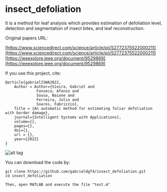 # insect_defoliation

It is a method for leaf analysis which provides estimation of defoliation level, detection and segmentation of insect bites, and leaf reconstruction.

Original papers URL: 

[https://www.sciencedirect.com/science/article/pii/S2772375522000211](https://www.sciencedirect.com/science/article/pii/S2772375522000211)          
[https://ieeexplore.ieee.org/document/9529869](https://ieeexplore.ieee.org/document/9529869)

If you use this project, cite:

    @article{gabrielISWA2022,
        Author = Author={Vieira, Gabriel and 
                  Fonseca, Afonso and
                  Sousa, Naiane and
                  Ferreira, Julio and
                  Soares, Fabrizzio},
        Title = {An automatic method for estimating foliar defoliation with border damage},
        journal={Intelligent Systems with Applications},
        volume={},
        pages={},
        doi={},
        url = {},
        year={2022}
    }

![alt tag](https://user-images.githubusercontent.com/63321757/162008633-d62f9ccf-df74-4cbf-893e-4432b55a075b.png)

You can download the code by:

    git clone https://github.com/gabrieldgf4/insect_defoliation.git
    cd insect_defoliation
    
    Then, open MATLAB and execute the file "test.m"
    
